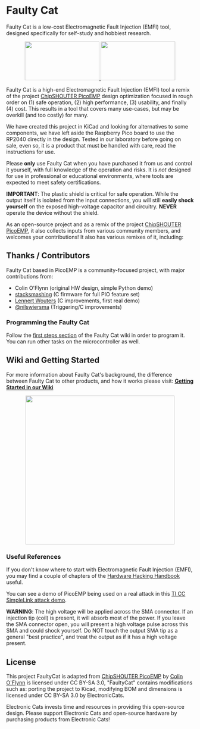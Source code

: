# Faulty Cat

Faulty Cat is a low-cost Electromagnetic Fault Injection (EMFI) tool, designed specifically for self-study and hobbiest research.

<p align=center>
<a href="https://electroniccats.com/store/faulty-cat/">
  <img src="https://electroniccats.com/wp-content/uploads/badge_store.png" width="200" height="104" />
</a>

<a href="https://github.com/ElectronicCats/faultycat/wiki">
  <img src="https://github.com/ElectronicCats/flipper-shields/assets/44976441/6aa7f319-3256-442e-a00d-33c8126833ec" width="200" height="104" />
</a>

Faulty Cat is a high-end Electromagnetic Fault Injection (EMFI) tool a remix of the project [ChipSHOUTER PicoEMP](https://github.com/newaetech/chipshouter-picoemp) design optimization focused in rough order on (1) safe operation, (2) high performance, (3) usability, and finally (4) cost. This results in a tool that covers many use-cases, but may be overkill (and too costly) for many. 

We have created this project in KiCad and looking for alternatives to some components, we have left aside the Raspberry Pico board to use the RP2040 directly in the design. Tested in our laboratory before going on sale, even so, it is a product that must be handled with care, read the instructions for use.

Please **only** use Faulty Cat when you have purchased it from us and control it yourself, with full knowledge of the operation and risks. It is *not* designed for use in professional or educational environments, where tools are expected to meet safety certifications.


**IMPORTANT**: The plastic shield is critical for safe operation. While the output itself is isolated from the input connections, you will still **easily shock yourself** on the exposed high-voltage capacitor and circuitry. **NEVER** operate the device without the shield.

As an open-source project and as a remix of the project [ChipSHOUTER PicoEMP](https://github.com/newaetech/chipshouter-picoemp), it also collects inputs from various community members, and welcomes your contributions! It also has various remixes of it, including:

## Thanks / Contributors

Faulty Cat based in PicoEMP is a community-focused project, with major contributions from:
* Colin O'Flynn (original HW design, simple Python demo)
* [stacksmashing](https://twitter.com/ghidraninja) (C firmware for full PIO feature set)
* [Lennert Wouters](https://twitter.com/LennertWo) (C improvements, first real demo)
* [@nilswiersma](https://github.com/nilswiersma) (Triggering/C improvements)


### Programming the Faulty Cat

Follow the [first steps section](https://github.com/ElectronicCats/FaultyCat/wiki/3.-First-Steps) of the Faulty Cat wiki in order to program it.  You can run other tasks on the microcontroller
as well.

##  Wiki and Getting Started
For more information about Faulty Cat's background, the difference between Faulty Cat to other products, and how it works please visit: [**Getting Started in our Wiki**](https://github.com/ElectronicCats/FaultyCat/wiki)

<a href="https://github.com/ElectronicCats/FaultyCat/wiki">
  <p align="center">
  <img src="https://github.com/ElectronicCats/FaultyCat/assets/40640735/bd1966a8-1dd1-4355-b788-5885f66f081d" height="400" />
    </p>
</a>

### Useful References

If you don't know where to start with Electromagnetic Fault Injection (EMFI), you may find a couple of chapters of the [Hardware Hacking Handbook](https://nostarch.com/hardwarehacking) useful.

You can see a demo of PicoEMP being used on a real attack in this [TI CC SimpleLink attack demo](https://github.com/KULeuven-COSIC/SimpleLink-FI/blob/main/notebooks/5_ChipSHOUTER-PicoEMP.ipynb).

**WARNING**: The high voltage will be applied across the SMA connector. If an injection tip (coil) is present, it will absorb most of the power. If you leave the SMA connector open, you will present a high voltage pulse across this SMA and could shock yourself. Do NOT touch the output SMA tip as a general "best practice", and treat the output as if it has a high voltage present.

## License

This project FaultyCat is adapted from [ChipSHOUTER PicoEMP](https://github.com/newaetech/chipshouter-picoemp) by [Colin O'Flynn](https://github.com/colinoflynn) is licensed under CC BY-SA 3.0, "FaultyCat" contains modifications such as: porting the project to Kicad, modifying BOM and dimensions is licensed under CC BY-SA 3.0 by ElectronicCats.

Electronic Cats invests time and resources in providing this open-source design. Please support Electronic Cats and open-source hardware by purchasing products from Electronic Cats!


